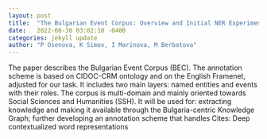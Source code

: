 ```yaml
---
layout: post
title:  "The Bulgarian Event Corpus: Overview and Initial NER Experiments"
date:   2022-06-30 03:02:10 -0400
categories: jekyll update
author: "P Osenova, K Simov, I Marinova, M Berbatova"
---
```

The paper describes the Bulgarian Event Corpus (BEC). The annotation scheme is based on CIDOC-CRM ontology and on the English Framenet, adjusted for our task. It includes two main layers: named entities and events with their roles. The corpus is multi-domain and mainly oriented towards Social Sciences and Humanities (SSH). It will be used for: extracting knowledge and making it available through the Bulgaria-centric Knowledge Graph; further developing an annotation scheme that handles 
Cites: Deep contextualized word representations